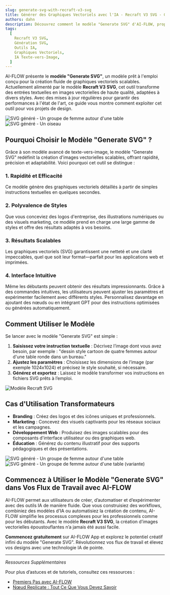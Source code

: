 ```yaml
---
slug: generate-svg-with-recraft-v3-svg
title: Générer des Graphiques Vectoriels avec l'IA - Recraft V3 SVG - Guide Complet
authors: dahn
description: Découvrez comment le modèle "Generate SVG" d'AI-FLOW, propulsé par Recraft V3 SVG, permet de créer des images vectorielles époustouflantes en quelques secondes—gagnez du temps, stimulez votre créativité et redéfinissez les flux de travail traditionnels en design.
tags:
  [
    Recraft V3 SVG,
    Génération SVG,
    Outils IA,
    Graphiques Vectoriels,
    IA Texte-vers-Image,
  ]
---
```


<head>
  <meta name="twitter:card" content="summary_large_image"/>
  <meta name="twitter:title" content="Générez des Graphiques Scalable avec Recraft V3 SVG : Guide Complet" />
  <meta name="twitter:description" content="Apprenez à créer des graphiques vectoriels de haute qualité avec le modèle 'Generate SVG' d'AI-FLOW. Explorez ses fonctionnalités, ses usages et ses avantages par rapport aux outils traditionnels." />
  <meta name="twitter:creator" content="@AIFlowApp"/>
  <meta name="twitter:image" content="https://docs.ai-flow.net/img/blog-images/generate-svg-with-recraft-v3-svg-2.png"/>
  <meta name="twitter:image:alt" content="Génération d'images avec Recraft V3 SVG"/>
  <meta property="og:title" content="Générez des Graphiques Scalable avec Recraft V3 SVG : Guide Complet"/>
  <meta property="og:description" content="Exploitez la puissance du modèle 'Generate SVG' d'AI-FLOW pour créer des graphiques vectoriels sans effort. Découvrez en quoi il surpasse les techniques traditionnelles de design."/>
  <meta property="og:image" content="https://docs.ai-flow.net/img/blog-images/generate-svg-with-recraft-v3-svg-2.png"/>
</head>

AI-FLOW présente le **modèle "Generate SVG"**, un modèle prêt à l'emploi conçu pour la création fluide de graphiques vectoriels scalables. Actuellement alimenté par le modèle **Recraft V3 SVG**, cet outil transforme des entrées textuelles en images vectorielles de haute qualité, adaptées à divers styles. Avec des mises à jour régulières pour garantir des performances à l'état de l'art, ce guide vous montre comment exploiter cet outil pour vos projets de design.

<div class="flex flex-row justify-center gap-4 w-full md:w-[50%]">
    <span class="flex flex-1 justify-center items-center">
        <img src="/fr/img/blog-images/generate-svg-with-recraft-v3-svg-0.svg" alt="SVG généré - Un groupe de femme autour d'une table" class="w-full max-w-[468px] h-auto object-cover"/>
    </span>
    <span class="flex flex-1 justify-center items-center">
        <img src="/fr/img/blog-images/generate-svg-with-recraft-v3-svg-3.svg" alt="SVG généré - Un oiseau" class="w-full max-w-[468px] h-auto object-cover"/>
    </span>
</div>

## Pourquoi Choisir le Modèle "Generate SVG" ?

Grâce à son modèle avancé de texte-vers-image, le modèle "Generate SVG" redéfinit la création d'images vectorielles scalables, offrant rapidité, précision et adaptabilité. Voici pourquoi cet outil se distingue :

### **1. Rapidité et Efficacité**

Ce modèle génère des graphiques vectoriels détaillés à partir de simples instructions textuelles en quelques secondes.

### **2. Polyvalence de Styles**

Que vous conceviez des logos d'entreprise, des illustrations numériques ou des visuels marketing, ce modèle prend en charge une large gamme de styles et offre des résultats adaptés à vos besoins.

### **3. Résultats Scalables**

Les graphiques vectoriels (SVG) garantissent une netteté et une clarté impeccables, quel que soit leur format—parfait pour les applications web et imprimées.

### **4. Interface Intuitive**

Même les débutants peuvent obtenir des résultats impressionnants. Grâce à des commandes intuitives, les utilisateurs peuvent ajuster les paramètres et expérimenter facilement avec différents styles. Personnalisez davantage en ajoutant des nœuds ou en intégrant GPT pour des instructions optimisées ou générées automatiquement.

## Comment Utiliser le Modèle

Se lancer avec le modèle "Generate SVG" est simple :

1. **Saisissez votre instruction textuelle** : Décrivez l’image dont vous avez besoin, par exemple : "dessin style cartoon de quatre femmes autour d'une table ronde dans un bureau."
2. **Ajustez les paramètres** : Choisissez les dimensions de l’image (par exemple 1024x1024) et précisez le style souhaité, si nécessaire.
3. **Générez et exportez** : Laissez le modèle transformer vos instructions en fichiers SVG prêts à l’emploi.

![Modèle Recraft SVG](/img/blog-images/generate-svg-with-recraft-v3-svg-2.png)

## Cas d'Utilisation Transformateurs

- **Branding** : Créez des logos et des icônes uniques et professionnels.
- **Marketing** : Concevez des visuels captivants pour les réseaux sociaux et les campagnes.
- **Développement Web** : Produisez des images scalables pour des composants d'interface utilisateur ou des graphiques web.
- **Éducation** : Générez du contenu illustratif pour des supports pédagogiques et des présentations.

<div class="flex flex-row justify-center gap-4 w-full md:w-[50%]">
    <span class="flex flex-1 justify-center items-center">
        <img src="/fr/img/blog-images/generate-svg-with-recraft-v3-svg-1.svg" alt="SVG généré - Un groupe de femme autour d'une table" class="w-full max-w-[468px] h-auto object-cover"/>
    </span>
    <span class="flex flex-1 justify-center items-center">
        <img src="/fr/img/blog-images/generate-svg-with-recraft-v3-svg-0.svg" alt="SVG généré - Un groupe de femme autour d'une table (variante)" class="w-full max-w-[468px] h-auto object-cover"/>
    </span>
</div>

## Commencez à Utiliser le Modèle "Generate SVG" dans Vos Flux de Travail avec AI-FLOW

AI-FLOW permet aux utilisateurs de créer, d’automatiser et d’expérimenter avec des outils IA de manière fluide. Que vous construisiez des workflows, combiniez des modèles d'IA ou automatisiez la création de contenu, AI-FLOW simplifie les processus complexes pour les professionnels comme pour les débutants. Avec le modèle **Recraft V3 SVG**, la création d’images vectorielles époustouflantes n’a jamais été aussi facile.

**Commencez gratuitement** sur AI-FLOW App et explorez le potentiel créatif infini du modèle "Generate SVG". Révolutionnez vos flux de travail et élevez vos designs avec une technologie IA de pointe.

---

_Ressources Supplémentaires_

Pour plus d’astuces et de tutoriels, consultez ces ressources :

- [Premiers Pas avec AI-FLOW](/blog/getting-started-with-ai-flow)
- [Nœud Replicate : Tout Ce Que Vous Devez Savoir](/blog/replicate-node)
